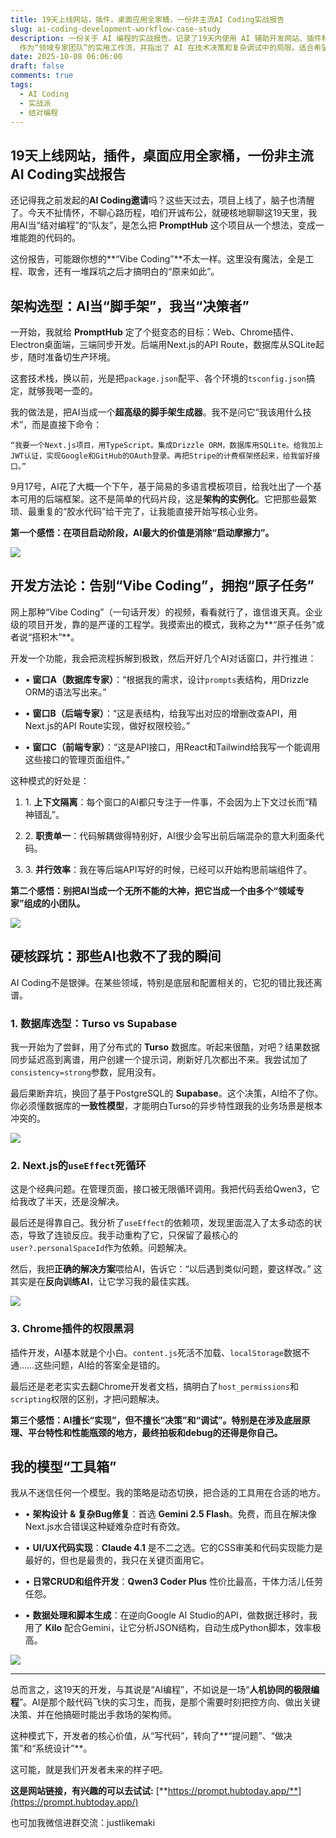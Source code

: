 ```yaml
---
title: 19天上线网站，插件，桌面应用全家桶，一份非主流AI Coding实战报告
slug: ai-coding-development-workflow-case-study
description: 一份关于 AI 编程的实战报告。记录了19天内使用 AI 辅助开发网站、插件和桌面应用的完整流程。文章总结了一套将 AI
  作为“领域专家团队”的实用工作流，并指出了 AI 在技术决策和复杂调试中的局限。适合希望在实际项目中高效使用 AI 编程的程序员。
date: 2025-10-08 06:06:00
draft: false
comments: true
tags:
  - AI Coding
  - 实战派
  - 结对编程
---
```

## 19天上线网站，插件，桌面应用全家桶，一份非主流AI Coding实战报告

还记得我之前发起的**AI Coding邀请**吗？这些天过去，项目上线了，脑子也清醒了。今天不扯情怀，不聊心路历程，咱们开诚布公，就硬核地聊聊这19天里，我用AI当“结对编程”的“队友”，是怎么把 **PromptHub** 这个项目从一个想法，变成一堆能跑的代码的。

这份报告，可能跟你想的\*\*“Vibe Coding”\*\*不太一样。这里没有魔法，全是工程、取舍，还有一堆踩坑之后才搞明白的“原来如此”。

## **架构选型：AI当“脚手架”，我当“决策者”**

一开始，我就给 **PromptHub** 定了个挺变态的目标：Web、Chrome插件、Electron桌面端，三端同步开发。后端用Next.js的API Route，数据库从SQLite起步，随时准备切生产环境。

这套技术栈，换以前，光是把`package.json`配平、各个环境的`tsconfig.json`搞定，就够我喝一壶的。

我的做法是，把AI当成一个**超高级的脚手架生成器**。我不是问它“我该用什么技术”，而是直接下命令：

`“我要一个Next.js项目，用TypeScript。集成Drizzle ORM，数据库用SQLite。给我加上JWT认证，实现Google和GitHub的OAuth登录。再把Stripe的计费框架搭起来，给我留好接口。”`

9月17号，AI花了大概一个下午，基于简易的多语言模板项目，给我吐出了一个基本可用的后端框架。这不是简单的代码片段，这是**架构的实例化**。它把那些最繁琐、最重复的“胶水代码”给干完了，让我能直接开始写核心业务。

**第一个感悟：在项目启动阶段，AI最大的价值是消除“启动摩擦力”。**

![](/images/111.webp)

## **开发方法论：告别“Vibe Coding”，拥抱“原子任务”**

网上那种“Vibe Coding”（一句话开发）的视频，看看就行了，谁信谁天真。企业级的项目开发，靠的是严谨的工程学。我摸索出的模式，我称之为\*\*“原子任务”或者说“搭积木”\*\*。

开发一个功能，我会把流程拆解到极致，然后开好几个AI对话窗口，并行推进：

*   • **窗口A（数据库专家）**：“根据我的需求，设计`prompts`表结构，用Drizzle ORM的语法写出来。”
    
*   • **窗口B（后端专家）**：“这是表结构，给我写出对应的增删改查API，用Next.js的API Route实现，做好权限校验。”
    
*   • **窗口C（前端专家）**：“这是API接口，用React和Tailwind给我写一个能调用这些接口的管理页面组件。”
    

这种模式的好处是：

1.  1. **上下文隔离**：每个窗口的AI都只专注于一件事，不会因为上下文过长而“精神错乱”。
    
2.  2. **职责单一**：代码解耦做得特别好，AI很少会写出前后端混杂的意大利面条代码。
    
3.  3. **并行效率**：我在等后端API写好的时候，已经可以开始构思前端组件了。
    

**第二个感悟：别把AI当成一个无所不能的大神，把它当成一个由多个“领域专家”组成的小团队。**

![](/images/222.webp)

## **硬核踩坑：那些AI也救不了我的瞬间**

AI Coding不是银弹。在某些领域，特别是底层和配置相关的，它犯的错比我还离谱。

### **1\. 数据库选型：Turso vs Supabase**

我一开始为了尝鲜，用了分布式的 **Turso** 数据库。听起来很酷，对吧？结果数据同步延迟高到离谱，用户创建一个提示词，刷新好几次都出不来。我尝试加了`consistency=strong`参数，屁用没有。

最后果断弃坑，换回了基于PostgreSQL的 **Supabase**。这个决策，AI给不了你。你必须懂数据库的**一致性模型**，才能明白Turso的异步特性跟我的业务场景是根本冲突的。

![](/images/333.webp)

### **2\. Next.js的**`useEffect`**死循环**

这是个经典问题。在管理页面，接口被无限循环调用。我把代码丢给Qwen3，它给我改了半天，还是没解决。

最后还是得靠自己。我分析了`useEffect`的依赖项，发现里面混入了太多动态的状态，导致了连锁反应。我手动重构了它，只保留了最核心的`user?.personalSpaceId`作为依赖。问题解决。

然后，我把**正确的解决方案**喂给AI，告诉它：“以后遇到类似问题，要这样改。” 这其实是在**反向训练AI**，让它学习我的最佳实践。

![](/images/444.webp)

### **3\. Chrome插件的权限黑洞**

插件开发，AI基本就是个小白。`content.js`死活不加载、`localStorage`数据不通……这些问题，AI给的答案全是错的。

最后还是老老实实去翻Chrome开发者文档，搞明白了`host_permissions`和`scripting`权限的区别，才把问题解决。

**第三个感悟：AI擅长“实现”，但不擅长“决策”和“调试”。特别是在涉及底层原理、平台特性和性能瓶颈的地方，最终拍板和debug的还得是你自己。**

## **我的模型“工具箱”**

我从不迷信任何一个模型。我的策略是动态切换，把合适的工具用在合适的地方。

*   • **架构设计 & 复杂Bug修复**：首选 **Gemini 2.5 Flash**。免费，而且在解决像Next.js水合错误这种疑难杂症时有奇效。
    
*   • **UI/UX代码实现**：**Claude 4.1** 是不二之选。它的CSS审美和代码实现能力是最好的，但也是最贵的，我只在关键页面用它。
    
*   • **日常CRUD和组件开发**：**Qwen3 Coder Plus** 性价比最高，干体力活儿任劳任怨。
    
*   • **数据处理和脚本生成**：在逆向Google AI Studio的API，做数据迁移时，我用了 **Kilo** 配合Gemini，让它分析JSON结构，自动生成Python脚本，效率极高。
    

![](/images/555.webp)

* * *

总而言之，这19天的开发，与其说是“AI编程”，不如说是一场“**人机协同的极限编程**”。AI是那个敲代码飞快的实习生，而我，是那个需要时刻把控方向、做出关键决策、并在他搞砸时能出手救场的架构师。

这种模式下，开发者的核心价值，从“写代码”，转向了\*\*“提问题”、“做决策”和“系统设计”\*\*。

这可能，就是我们开发者未来的样子吧。

**这是网站链接，有兴趣的可以去试试:** [**https://prompt.hubtoday.app/**](https://prompt.hubtoday.app/)

也可加我微信进群交流：justlikemaki